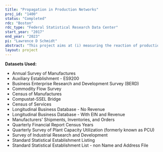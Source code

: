 ```yaml
---
title: "Propagation in Production Networks"
proj_id: "1400"
status: "Completed"
rdc: "Boston"
rdc_type: "Federal Statistical Research Data Center"
start_year: "2017"
end_year: "2023"
pi: "Lawrence D Schmidt"
abstract: "This project aims at (i) measuring the reaction of production networks to various firm-specific or sector-specific shocks, and (ii) understanding how firms adjust their network position in anticipation of these shocks. This research relates to a growing body of work assessing whether significant aggregate fluctuations may originate from microeconomic shocks. While earlier work has focused on the linkages across sectors, with mixed results, the objective here is to estimate linkages within networks of firms. The Commodity Flow Survey, which is the main source of supply chain information produced by the Census Bureau, will be merged and compared with two publicly available sources of information on supply chain relationships: Compustat and the Federal Procurement Data System. A variety of sources of shocks will be considered, including natural disasters, power outages, trade shocks, government spending shocks, and credit-supply shocks. This project also builds on earlier work that considers the importance of switching costs for the propagation of firm-level shocks. The study of the degree of interdependencies between firms in production network is a key parameter to assess the vulnerability of the real economy to microeconomic shocks."
layout: project
---
```


**Datasets Used:**

  - Annual Survey of Manufactures 
  - Auxiliary Establishment - ES9200 
  - Business Enterprise Research and Development Survey (BERD) 
  - Commodity Flow Survey 
  - Census of Manufactures 
  - Compustat-SSEL Bridge 
  - Census of Services 
  - Longitudinal Business Database - No Revenue 
  - Longitudinal Business Database - With EIN and Revenue 
  - Manufacturers' Shipments, Inventories, and Orders 
  - Quarterly Financial Report Census Years 
  - Quarterly Survey of Plant Capacity Utilization (formerly known as PCU) 
  - Survey of Industrial Research and Development 
  - Standard Statistical Establishment Listing 
  - Standard Statistical Establishment List - non Name and Address File 

